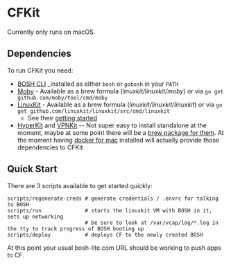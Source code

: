 # CFKit

Currently only runs on macOS.

## Dependencies

To run CFKit you need:

 * [BOSH CLI](https://bosh.io/docs/cli-v2.html) _installed as either `bosh` or
   `gobosh` in your `PATH`
 * [Moby](http://mobyproject.org/) - Available as a brew formula
   (_linuxkit/linuxkit/moby_) or via `go get github.com/moby/tool/cmd/moby`
 * [LinuxKit](https://github.com/linuxkit/linuxkit) - Available as a brew
   formula (_linuxkit/linuxkit/linuxkit_) or via `go get
   github.com/linuxkit/linuxkit/src/cmd/linuxkit`
   * See their [getting started](https://github.com/linuxkit/linuxkit#getting-started)
 * [HyperKit](https://github.com/moby/hyperkit) and
   [VPNKit](https://github.com/moby/vpnkit) -- Not super easy to install
   standalone at the moment, maybe at some point there will be a [brew package
   for them](https://github.com/linuxkit/homebrew-linuxkit/issues/3). At the
   moment having [docker for mac](https://www.docker.com/docker-mac) installed
   will actually provide those dependencies to CFKit


## Quick Start

There are 3 scripts available to get started quickly:

```
scripts/regenerate-creds # generate credentials / .envrc for talking to BOSH
scripts/run              # starts the linuxkit VM with BOSH in it, sets up networking
                         # be sure to look at /var/vcap/log/*.log in the tty to track progress of BOSH booting up
scripts/deploy           # deploys CF to the newly created BOSH
```

At this point your usual bosh-lite.com URL should be working to push apps to CF.
